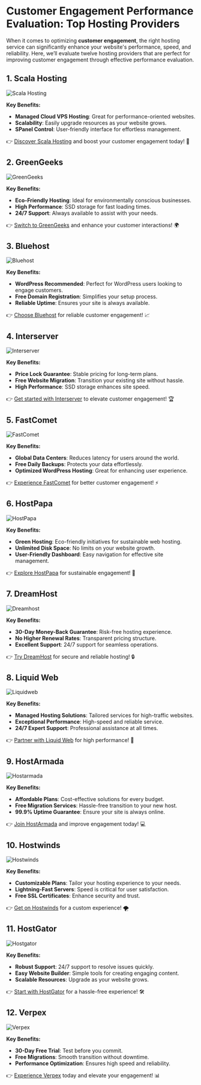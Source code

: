 # Customer Engagement Performance Evaluation: Top Hosting Providers

When it comes to optimizing **customer engagement**, the right hosting service can significantly enhance your website's performance, speed, and reliability. Here, we’ll evaluate twelve hosting providers that are perfect for improving customer engagement through effective performance evaluation.

## 1. Scala Hosting
![Scala Hosting](https://i.imgur.com/uJ5JIK3.png "Scala Web Hosting")

**Key Benefits:**
- **Managed Cloud VPS Hosting**: Great for performance-oriented websites.
- **Scalability**: Easily upgrade resources as your website grows.
- **SPanel Control**: User-friendly interface for effortless management.

👉 [Discover Scala Hosting](https://snipitx.com/scala-jy) and boost your customer engagement today! 🚀

## 2. GreenGeeks
![GreenGeeks](https://i.imgur.com/eEwuntu.jpg "GreenGeeks Hosting")

**Key Benefits:**
- **Eco-Friendly Hosting**: Ideal for environmentally conscious businesses.
- **High Performance**: SSD storage for fast loading times.
- **24/7 Support**: Always available to assist with your needs.

👉 [Switch to GreenGeeks](https://snipitx.com/greengeeks-jy) and enhance your customer interactions! 🌍

## 3. Bluehost
![Bluehost](https://i.imgur.com/PasFF9E.jpeg "Bluehost Hosting")

**Key Benefits:**
- **WordPress Recommended**: Perfect for WordPress users looking to engage customers.
- **Free Domain Registration**: Simplifies your setup process.
- **Reliable Uptime**: Ensures your site is always available.

👉 [Choose Bluehost](https://snipitx.com/bluehost-jy) for reliable customer engagement! 📈

## 4. Interserver
![Interserver](https://i.imgur.com/OM5dOEW.jpeg "Interserver Hosting")

**Key Benefits:**
- **Price Lock Guarantee**: Stable pricing for long-term plans.
- **Free Website Migration**: Transition your existing site without hassle.
- **High Performance**: SSD storage enhances site speed.

👉 [Get started with Interserver](https://snipitx.com/interserver-jy) to elevate customer engagement! 🏆

## 5. FastComet
![FastComet](https://i.imgur.com/7qgXuWp.png "FastComet Hosting")

**Key Benefits:**
- **Global Data Centers**: Reduces latency for users around the world.
- **Free Daily Backups**: Protects your data effortlessly.
- **Optimized WordPress Hosting**: Great for enhancing user experience.

👉 [Experience FastComet](https://snipitx.com/fastcomet-jy) for better customer engagement! ⚡️

## 6. HostPapa
![HostPapa](https://i.imgur.com/ouDTkvl.jpeg "HostPapa Hosting")

**Key Benefits:**
- **Green Hosting**: Eco-friendly initiatives for sustainable web hosting.
- **Unlimited Disk Space**: No limits on your website growth.
- **User-Friendly Dashboard**: Easy navigation for effective site management.

👉 [Explore HostPapa](https://snipitx.com/hostpapa-jy) for sustainable engagement! 🌱

## 7. DreamHost
![Dreamhost](https://i.imgur.com/rXIg8ip.jpeg "Dreamhost Hosting")

**Key Benefits:**
- **30-Day Money-Back Guarantee**: Risk-free hosting experience.
- **No Higher Renewal Rates**: Transparent pricing structure.
- **Excellent Support**: 24/7 support for seamless operations.

👉 [Try DreamHost](https://snipitx.com/dreamhost-jy) for secure and reliable hosting! 🔒

## 8. Liquid Web
![Liquidweb](https://i.imgur.com/4IvT9SC.jpeg "Liquidweb Hosting")

**Key Benefits:**
- **Managed Hosting Solutions**: Tailored services for high-traffic websites.
- **Exceptional Performance**: High-speed and reliable service.
- **24/7 Expert Support**: Professional assistance at all times.

👉 [Partner with Liquid Web](https://snipitx.com/liquidweb-jy) for high performance! 💪

## 9. HostArmada
![Hostarmada](https://i.imgur.com/KFbdf3o.jpeg "Hostarmada Hosting")

**Key Benefits:**
- **Affordable Plans**: Cost-effective solutions for every budget.
- **Free Migration Services**: Hassle-free transition to your new host.
- **99.9% Uptime Guarantee**: Ensure your site is always online.

👉 [Join HostArmada](https://snipitx.com/hostarmada-jy) and improve engagement today! 💻

## 10. Hostwinds
![Hostwinds](https://i.imgur.com/53aSNXx.jpeg "Hostwinds Hosting")

**Key Benefits:**
- **Customizable Plans**: Tailor your hosting experience to your needs.
- **Lightning-Fast Servers**: Speed is critical for user satisfaction.
- **Free SSL Certificates**: Enhance security and trust.

👉 [Get on Hostwinds](https://snipitx.com/hostwinds-jy) for a custom experience! 🌪️

## 11. HostGator
![Hostgator](https://i.imgur.com/BcVkH57.jpeg "Hostgator Hosting")

**Key Benefits:**
- **Robust Support**: 24/7 support to resolve issues quickly.
- **Easy Website Builder**: Simple tools for creating engaging content.
- **Scalable Resources**: Upgrade as your website grows.

👉 [Start with HostGator](https://snipitx.com/hostgator-jy) for a hassle-free experience! 🛠️

## 12. Verpex
![Verpex](https://i.imgur.com/6x5LhiS.jpeg "Verpex Hosting")

**Key Benefits:**
- **30-Day Free Trial**: Test before you commit.
- **Free Migrations**: Smooth transition without downtime.
- **Performance Optimization**: Ensures high speed and reliability.

👉 [Experience Verpex](https://snipitx.com/verpex-jy) today and elevate your engagement! 📊
